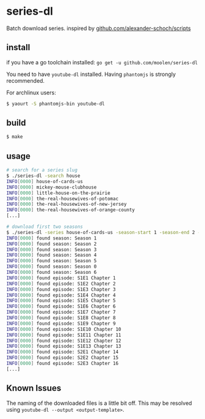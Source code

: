 # series-dl

Batch download series. inspired by [github.com/alexander-schoch/scripts](https://github.com/alexander-schoch/scripts/tree/master/series-stream)

## install

if you have a go toolchain installed: `go get -u github.com/moolen/series-dl`

You need to have `youtube-dl` installed. Having `phantomjs` is strongly recommended.

For archlinux users:

``` sh
$ yaourt -S phantomjs-bin youtube-dl
```

## build

```sh
$ make

```

## usage

``` sh
# search for a series slug
$ ./series-dl -search house
INFO[0000] house-of-cards-us
INFO[0000] mickey-mouse-clubhouse
INFO[0000] little-house-on-the-prairie
INFO[0000] the-real-housewives-of-potomac
INFO[0000] the-real-housewives-of-new-jersey
INFO[0000] the-real-housewives-of-orange-county
[...]

# download first two seasons
$ ./series-dl -series house-of-cards-us -season-start 1 -season-end 2 -concurrency 4
INFO[0000] found season: Season 1
INFO[0000] found season: Season 2
INFO[0000] found season: Season 3
INFO[0000] found season: Season 4
INFO[0000] found season: Season 5
INFO[0000] found season: Season 0
INFO[0000] found season: Season 6
INFO[0000] found episode: S1E1 Chapter 1
INFO[0000] found episode: S1E2 Chapter 2
INFO[0000] found episode: S1E3 Chapter 3
INFO[0000] found episode: S1E4 Chapter 4
INFO[0000] found episode: S1E5 Chapter 5
INFO[0000] found episode: S1E6 Chapter 6
INFO[0000] found episode: S1E7 Chapter 7
INFO[0000] found episode: S1E8 Chapter 8
INFO[0000] found episode: S1E9 Chapter 9
INFO[0000] found episode: S1E10 Chapter 10
INFO[0000] found episode: S1E11 Chapter 11
INFO[0000] found episode: S1E12 Chapter 12
INFO[0000] found episode: S1E13 Chapter 13
INFO[0000] found episode: S2E1 Chapter 14
INFO[0000] found episode: S2E2 Chapter 15
INFO[0000] found episode: S2E3 Chapter 16
[...]
```

## Known Issues

The naming of the downloaded files is a little bit off. This may be resolved using `youtube-dl --output <output-template>`.